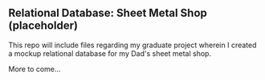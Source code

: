 ## Relational Database: Sheet Metal Shop (placeholder)

This repo will include files regarding my graduate project wherein I created a mockup relational database for my Dad's sheet metal shop. 

More to come...
